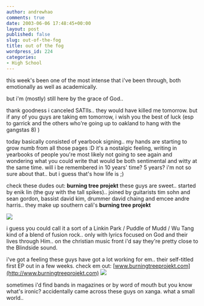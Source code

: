 ```yaml
---
author: andrewhao
comments: true
date: 2003-06-06 17:48:45+00:00
layout: post
published: false
slug: out-of-the-fog
title: out of the fog
wordpress_id: 224
categories:
- High School
---
```


this week's been one of the most intense that i've been through, both emotionally as well as academically.

but i'm (mostly) still here by the grace of God..

thank goodness i canceled SATIIs.. they would have killed me tomorrow. but if any of you guys are taking em tomorrow, i wish you the best of luck (esp to garrick and the others who're going up to oakland to hang with the gangstas  8) )

today basically consisted of yearbook signing.. my hands are starting to grow numb from all those pages :D it's a nostalgic feeling, writing in yearbooks of people you're most likely not going to see again and wondering what you could write that would be both sentimental and witty at the same time. will i be remembered in 10 years' time? 5 years? i'm not so sure about that.. but i guess that's how life is  ;)

check these dudes out: **burning tree projekt**
these guys are sweet.. started by enik lin (the guy with the tall spikes).. joined by guitarists tim sohn and sean gordon, bassist david kim, drummer david chaing and emcee andre harris.. they make up southern cali's **burning tree projekt**

![](http://gsgnine.arabiafish.com/img/blog/btpbios.jpg)

i guess you could call it a sort of a Linkin Park / Puddle of Mudd / Wu Tang kind of a blend of fusion rock.. only with lyrics focused on God and their lives through Him.. on the christian music front i'd say they're pretty close to the Blindside sound.

i've got a feeling these guys have got a lot working for em.. their self-titled first EP out in a few weeks. check em out: [www.burningtreeprojekt.com](http://www.burningtreeprojekt.com)
[
![](http://gsgnine.arabiafish.com/img/blog/btpep3.jpg)](http://www.burningtreeprojekt.com)

sometimes i'd find bands in magazines or by word of mouth but you know what's ironic? accidentally came across these guys on xanga. what a small world..
